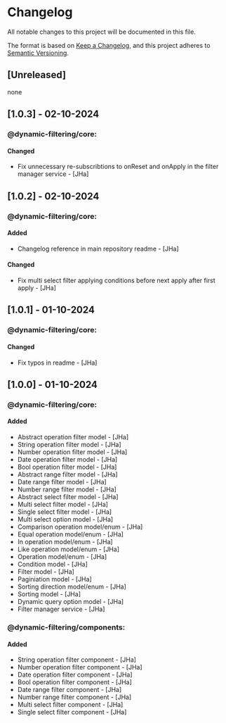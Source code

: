 # Changelog

All notable changes to this project will be documented in this file.

The format is based on [Keep a Changelog](https://keepachangelog.com/en/1.1.0/),
and this project adheres to [Semantic Versioning](https://semver.org/spec/v2.0.0.html).

## [Unreleased]

none

## [1.0.3] - 02-10-2024

### @dynamic-filtering/core:

#### Changed

-   Fix unnecessary re-subscribtions to onReset and onApply in the filter manager service - [JHa]

## [1.0.2] - 02-10-2024

### @dynamic-filtering/core:

#### Added

-   Changelog reference in main repository readme - [JHa]

#### Changed

-   Fix multi select filter applying conditions before next apply after first apply - [JHa]

## [1.0.1] - 01-10-2024

### @dynamic-filtering/core:

#### Changed

-   Fix typos in readme - [JHa]

## [1.0.0] - 01-10-2024

### @dynamic-filtering/core:

#### Added

-   Abstract operation filter model - [JHa]
-   String operation filter model - [JHa]
-   Number operation filter model - [JHa]
-   Date operation filter model - [JHa]
-   Bool operation filter model - [JHa]
-   Abstract range filter model - [JHa]
-   Date range filter model - [JHa]
-   Number range filter model - [JHa]
-   Abstract select filter model - [JHa]
-   Multi select filter model - [JHa]
-   Single select filter model - [JHa]
-   Multi select option model - [JHa]
-   Comparison operation model/enum - [JHa]
-   Equal operation model/enum - [JHa]
-   In operation model/enum - [JHa]
-   Like operation model/enum - [JHa]
-   Operation model/enum - [JHa]
-   Condition model - [JHa]
-   Filter model - [JHa]
-   Paginiation model - [JHa]
-   Sorting direction model/enum - [JHa]
-   Sorting model - [JHa]
-   Dynamic query option model - [JHa]
-   Filter manager service - [JHa]

### @dynamic-filtering/components:

#### Added

-   String operation filter component - [JHa]
-   Number operation filter component - [JHa]
-   Date operation filter component - [JHa]
-   Bool operation filter component - [JHa]
-   Date range filter component - [JHa]
-   Number range filter component - [JHa]
-   Multi select filter component - [JHa]
-   Single select filter component - [JHa]
